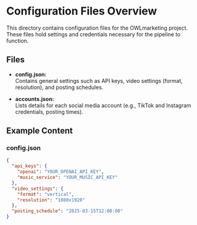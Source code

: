 # Configuration Files Overview

This directory contains configuration files for the OWLmarketing project. These files hold settings and credentials necessary for the pipeline to function.

## Files

- **config.json:**  
  Contains general settings such as API keys, video settings (format, resolution), and posting schedules.

- **accounts.json:**  
  Lists details for each social media account (e.g., TikTok and Instagram credentials, posting times).

## Example Content

### config.json
```json
{
  "api_keys": {
    "openai": "YOUR_OPENAI_API_KEY",
    "music_service": "YOUR_MUSIC_API_KEY"
  },
  "video_settings": {
    "format": "vertical",
    "resolution": "1080x1920"
  },
  "posting_schedule": "2025-03-15T12:00:00"
}
